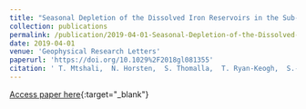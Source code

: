 ```yaml
---
title: "Seasonal Depletion of the Dissolved Iron Reservoirs in the Sub-Antarctic Zone of the Southern Atlantic Ocean"
collection: publications
permalink: /publication/2019-04-01-Seasonal-Depletion-of-the-Dissolved-Iron-Reservoirs-in-the-Sub-Antarctic-Zone-of-the-Southern-Atlantic-Ocean
date: 2019-04-01
venue: 'Geophysical Research Letters'
paperurl: 'https://doi.org/10.1029%2F2018gl081355'
citation: ' T. Mtshali,  N. Horsten,  S. Thomalla,  T. Ryan-Keogh,  S.-A. Nicholson,  A. Roychoudhury,  E. Bucciarelli,  G. Sarthou,  A. Tagliabue,  P. Monteiro, &quot;Seasonal Depletion of the Dissolved Iron Reservoirs in the Sub-Antarctic Zone of the Southern Atlantic Ocean.&quot; Geophysical Research Letters, 2019.'
---
```

[Access paper here](https://doi.org/10.1029%2F2018gl081355){:target="_blank"}
